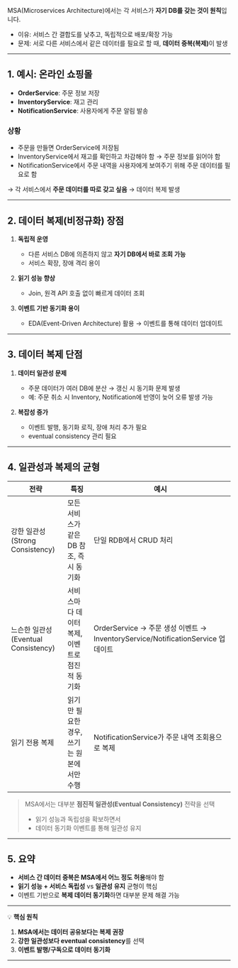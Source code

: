 <p>MSA(Microservices Architecture)에서는 각 서비스가 <strong>자기 DB를 갖는 것이 원칙</strong>입니다.</p>
<ul>
<li>이유: 서비스 간 결합도를 낮추고, 독립적으로 배포/확장 가능</li>
<li>문제: 서로 다른 서비스에서 같은 데이터를 필요로 할 때, <strong>데이터 중복(복제)</strong>이 발생</li>
</ul>
<hr />
<h2 id="1-예시-온라인-쇼핑몰">1. 예시: 온라인 쇼핑몰</h2>
<ul>
<li><strong>OrderService</strong>: 주문 정보 저장</li>
<li><strong>InventoryService</strong>: 재고 관리</li>
<li><strong>NotificationService</strong>: 사용자에게 주문 알림 발송</li>
</ul>
<h3 id="상황">상황</h3>
<ul>
<li>주문을 만들면 OrderService에 저장됨</li>
<li>InventoryService에서 재고를 확인하고 차감해야 함 → 주문 정보를 읽어야 함</li>
<li>NotificationService에서 주문 내역을 사용자에게 보여주기 위해 주문 데이터를 필요로 함</li>
</ul>
<p>→ 각 서비스에서 <strong>주문 데이터를 따로 갖고 싶음</strong> → 데이터 복제 발생</p>
<hr />
<h2 id="2-데이터-복제비정규화-장점">2. 데이터 복제(비정규화) 장점</h2>
<ol>
<li><p><strong>독립적 운영</strong></p>
<ul>
<li>다른 서비스 DB에 의존하지 않고 <strong>자기 DB에서 바로 조회 가능</strong></li>
<li>서비스 확장, 장애 격리 용이</li>
</ul>
</li>
<li><p><strong>읽기 성능 향상</strong></p>
<ul>
<li>Join, 원격 API 호출 없이 빠르게 데이터 조회</li>
</ul>
</li>
<li><p><strong>이벤트 기반 동기화 용이</strong></p>
<ul>
<li>EDA(Event-Driven Architecture) 활용 → 이벤트를 통해 데이터 업데이트</li>
</ul>
</li>
</ol>
<hr />
<h2 id="3-데이터-복제-단점">3. 데이터 복제 단점</h2>
<ol>
<li><p><strong>데이터 일관성 문제</strong></p>
<ul>
<li>주문 데이터가 여러 DB에 분산 → 갱신 시 동기화 문제 발생</li>
<li>예: 주문 취소 시 Inventory, Notification에 반영이 늦어 오류 발생 가능</li>
</ul>
</li>
<li><p><strong>복잡성 증가</strong></p>
<ul>
<li>이벤트 발행, 동기화 로직, 장애 처리 추가 필요</li>
<li>eventual consistency 관리 필요</li>
</ul>
</li>
</ol>
<hr />
<h2 id="4-일관성과-복제의-균형">4. 일관성과 복제의 균형</h2>
<table>
<thead>
<tr>
<th>전략</th>
<th>특징</th>
<th>예시</th>
</tr>
</thead>
<tbody><tr>
<td>강한 일관성(Strong Consistency)</td>
<td>모든 서비스가 같은 DB 참조, 즉시 동기화</td>
<td>단일 RDB에서 CRUD 처리</td>
</tr>
<tr>
<td>느슨한 일관성(Eventual Consistency)</td>
<td>서비스마다 데이터 복제, 이벤트로 점진적 동기화</td>
<td>OrderService → 주문 생성 이벤트 → InventoryService/NotificationService 업데이트</td>
</tr>
<tr>
<td>읽기 전용 복제</td>
<td>읽기만 필요한 경우, 쓰기는 원본에서만 수행</td>
<td>NotificationService가 주문 내역 조회용으로 복제</td>
</tr>
</tbody></table>
<blockquote>
<p>MSA에서는 대부분 <strong>점진적 일관성(Eventual Consistency)</strong> 전략을 선택</p>
<ul>
<li>읽기 성능과 독립성을 확보하면서</li>
<li>데이터 동기화 이벤트를 통해 일관성 유지</li>
</ul>
</blockquote>
<hr />
<h2 id="5-요약">5. 요약</h2>
<ul>
<li><strong>서비스 간 데이터 중복은 MSA에서 어느 정도 허용</strong>해야 함</li>
<li><strong>읽기 성능 + 서비스 독립성</strong> vs <strong>일관성 유지</strong> 균형이 핵심</li>
<li>이벤트 기반으로 <strong>복제 데이터 동기화</strong>하면 대부분 문제 해결 가능</li>
</ul>
<hr />
<p>💡 <strong>핵심 원칙</strong></p>
<ol>
<li><strong>MSA에서는 데이터 공유보다는 복제 권장</strong></li>
<li><strong>강한 일관성보다 eventual consistency</strong>를 선택</li>
<li><strong>이벤트 발행/구독으로 데이터 동기화</strong></li>
</ol>
<hr />